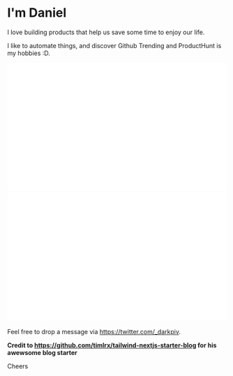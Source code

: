 # I'm Daniel
I love building products that help us save some time to enjoy our life.

I like to automate things, and discover Github Trending and ProductHunt is my hobbies :D.

![](https://github.com/darkpiv/github-stats/blob/master/generated/overview.svg)
![](https://github.com/darkpiv/github-stats/blob/master/generated/languages.svg)

Feel free to drop a message via https://twitter.com/_darkpiv.

**Credit to https://github.com/timlrx/tailwind-nextjs-starter-blog for his awewsome blog starter**

Cheers
